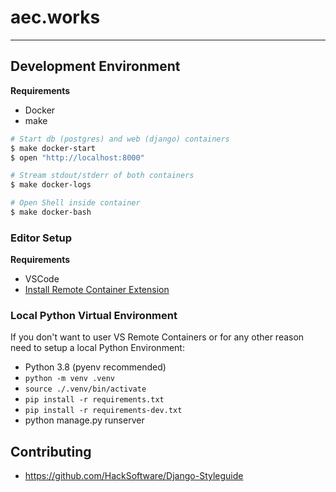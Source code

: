 # aec.works
-----

## Development Environment

**Requirements**

* Docker
* make

```bash
# Start db (postgres) and web (django) containers
$ make docker-start
$ open "http://localhost:8000"

# Stream stdout/stderr of both containers
$ make docker-logs

# Open Shell inside container
$ make docker-bash
```

### Editor Setup

**Requirements**

* VSCode
* [Install Remote Container Extension](https://code.visualstudio.com/docs/remote/containers)


### Local Python Virtual Environment

If you don't want to user VS Remote Containers or for any other reason need to setup a local Python Environment:

* Python 3.8 (pyenv recommended)
* `python -m venv .venv`
* `source ./.venv/bin/activate`
* `pip install -r requirements.txt`
* `pip install -r requirements-dev.txt`
* python manage.py runserver


## Contributing

* https://github.com/HackSoftware/Django-Styleguide

